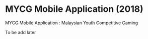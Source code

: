 # MYCG Mobile Application (2018)
MYCG Mobile Application : Malaysian Youth Competitive Gaming

To be add later
